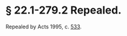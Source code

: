 # § 22.1-279.2 Repealed.

<p>Repealed by Acts 1995, c. <a href='http://lis.virginia.gov/cgi-bin/legp604.exe?951+ful+CHAP0533'>533</a>.</p>